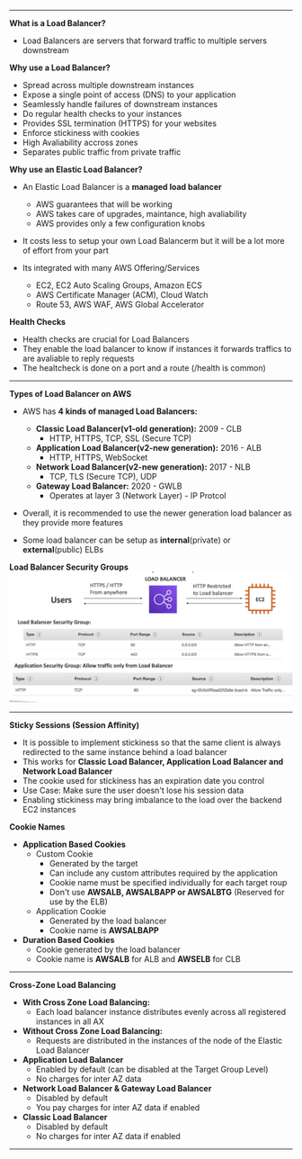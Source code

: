 ****
**What is a Load Balancer?**

* Load Balancers are servers that forward traffic to multiple servers downstream

**Why use a Load Balancer?**

* Spread across multiple downstream instances
* Expose a single point of access (DNS) to your application
* Seamlessly handle failures of downstream instances 
* Do regular health checks to your instances
* Provides SSL termination (HTTPS) for your websites
* Enforce stickiness with cookies
* High Avaliability accross zones
* Separates public traffic from private traffic

**Why use an Elastic Load Balancer?**

* An Elastic Load Balancer is a **managed load balancer**
    * AWS guarantees that will be working 
    * AWS takes care of upgrades, maintance, high avaliability
    * AWS provides only a few configuration knobs

* It costs less to setup your own Load Balancerm but it will be a lot more of effort from your part
* Its integrated with many AWS Offering/Services
    * EC2, EC2 Auto Scaling Groups, Amazon ECS
    * AWS Certificate Manager (ACM), Cloud Watch
    * Route 53, AWS WAF, AWS Global Accelerator

**Health Checks**

* Health checks are crucial for Load Balancers
* They enable the load balancer to know if instances it forwards traffics to are avaliable to reply requests
* The healtcheck is done on a port and a route (/health is common)
****

**Types of Load Balancer on AWS**

* AWS has **4 kinds of managed Load Balancers:**
    * **Classic Load Balancer(v1-old generation):** 2009 - CLB
        * HTTP, HTTPS, TCP, SSL (Secure TCP)
    * **Application Load Balancer(v2-new generation):** 2016 - ALB
        * HTTP, HTTPS, WebSocket
    * **Network Load Balancer(v2-new generation):** 2017 - NLB
        * TCP, TLS (Secure TCP), UDP
    * **Gateway Load Balancer:** 2020 - GWLB
        * Operates at layer 3 (Network Layer) - IP Protcol

* Overall, it is recommended to use the newer generation load balancer as they provide more features
* Some load balancer can be setup as **internal**(private) or **external**(public) ELBs

**Load Balancer Security Groups**
![Load Balancer Security Groups](./images/load-balancer-security-groups.png)
****

**Sticky Sessions (Session Affinity)**

* It is possible to implement stickiness so that the same client is always redirected to the same instance behind a load balancer
* This works for **Classic Load Balancer, Application Load Balancer and Network Load Balancer**
* The cookie used for stickiness has an expiration date you control
* Use Case: Make sure the user doesn't lose his session data
* Enabling stickiness may bring imbalance to the load over the backend EC2 instances

**Cookie Names**

* **Application Based Cookies**
  * Custom Cookie
    * Generated by the target
    * Can include any custom attributes required by the application
    * Cookie name must be specified individually for each target roup
    * Don't use **AWSALB, AWSALBAPP or AWSALBTG** (Reserved for use by the ELB)
  * Application Cookie
    * Generated by the load balancer
    * Cookie name is **AWSALBAPP**
* **Duration Based Cookies**
  * Cookie generated by the load balancer
  * Cookie name is **AWSALB** for ALB and **AWSELB** for CLB 
****

**Cross-Zone Load Balancing**

* **With Cross Zone Load Balancing:**
  * Each load balancer instance distributes evenly across all registered instances in all AX
* **Without Cross Zone Load Balancing:**
  * Requests are distributed in the instances of the node of the Elastic Load Balancer
* **Application Load Balancer**
  * Enabled by default (can be disabled at the Target Group Level)
  * No charges for inter AZ data
* **Network Load Balancer & Gateway Load Balancer**
  * Disabled by default
  * You pay charges for inter AZ data if enabled
* **Classic Load Balancer**
  * Disabled by default
  * No charges for inter AZ data if enabled
****